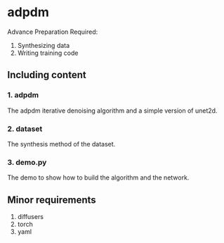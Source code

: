 # adpdm
Advance Preparation Required:
1. Synthesizing data
2. Writing training code

## Including content
### 1. adpdm
  The adpdm iterative denoising algorithm and a simple version of unet2d.

### 2. dataset
  The synthesis method of the dataset.

### 3. demo.py
  The demo to show how to build the algorithm and the network.


## Minor requirements
1. diffusers
2. torch
3. yaml
